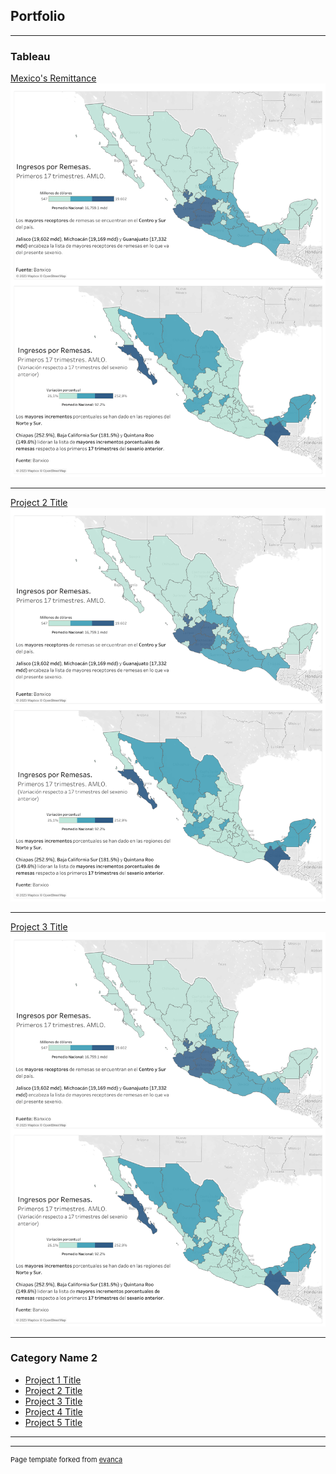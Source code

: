 ## Portfolio

---

### Tableau 

[Mexico's Remittance](/sample_page)
<img src="images/Remesas comparativo.png?raw=true"/>

---
[Project 2 Title](/pdf/sample_presentation.pdf)
<img src="images/Remesas comparativo.png?raw=true"/>

---
[Project 3 Title](http://example.com/)
<img src="images/Remesas comparativo.png?raw=true"/>

---

### Category Name 2

- [Project 1 Title](http://example.com/)
- [Project 2 Title](http://example.com/)
- [Project 3 Title](http://example.com/)
- [Project 4 Title](http://example.com/)
- [Project 5 Title](http://example.com/)

---




---
<p style="font-size:11px">Page template forked from <a href="https://github.com/evanca/quick-portfolio">evanca</a></p>
<!-- Remove above link if you don't want to attibute -->
